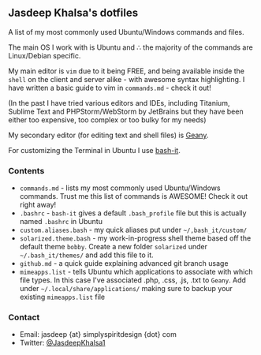 ## Jasdeep Khalsa's dotfiles ##
A list of my most commonly used Ubuntu/Windows commands and files.

The main OS I work with is Ubuntu and ∴ the majority of the commands are Linux/Debian specific.

My main editor is `vim` due to it being FREE, and being available inside the `shell` on the client and server alike - with awesome syntax highlighting. I have written a basic guide to vim in `commands.md` - check it out!

(In the past I have tried various editors and IDEs, including Titanium, Sublime Text and PHPStorm/WebStorm by JetBrains but they have been either too expensive, too complex or too bulky for my needs)

My secondary editor (for editing text and shell files) is [Geany](http://www.geany.org/).

For customizing the Terminal in Ubuntu I use [bash-it](https://github.com/revans/bash-it).

### Contents ###
* `commands.md` - lists my most commonly used Ubuntu/Windows commands. Trust me this list of commands is AWESOME! Check it out right away!
* `.bashrc` - `bash-it` gives a default `.bash_profile` file but this is actually named `.bashrc` in Ubuntu
* `custom.aliases.bash` - my quick aliases put under `~/,bash_it/custom/` 
* `solarized.theme.bash` - my work-in-progress shell theme based off the default theme `bobby`. Create a new folder `solarized` under `~/.bash_it/themes/` and add this file to it.
* `github.md` - a quick guide explaining advanced git branch usage 
* `mimeapps.list` - tells Ubuntu which applications to associate with which file types. In this case I've associated .php, .css, .js, .txt to `Geany`. Add under `~/.local/share/applications/` making sure to backup your existing `mimeapps.list` file

### Contact ###
* Email: jasdeep {at} simplyspiritdesign {dot} com
* Twitter: [@JasdeepKhalsa1](http://twitter.com/@JasdeepKhalsa1)
